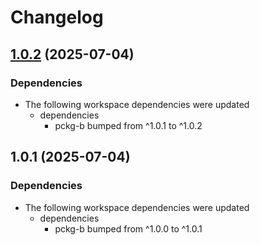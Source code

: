 # Changelog

## [1.0.2](https://github.com/d3xter666/release-please-monorepo-poc/compare/pckg-c-v1.0.1...pckg-c-v1.0.2) (2025-07-04)


### Dependencies

* The following workspace dependencies were updated
  * dependencies
    * pckg-b bumped from ^1.0.1 to ^1.0.2

## 1.0.1 (2025-07-04)


### Dependencies

* The following workspace dependencies were updated
  * dependencies
    * pckg-b bumped from ^1.0.0 to ^1.0.1

